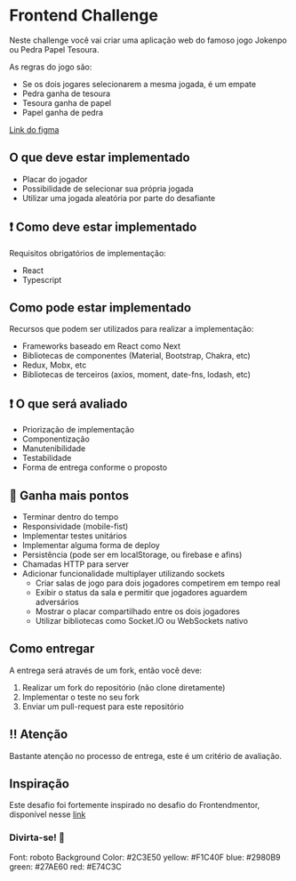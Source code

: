 # Frontend Challenge

Neste challenge você vai criar uma aplicação web do famoso jogo Jokenpo ou Pedra Papel Tesoura.

As regras do jogo são:
- Se os dois jogares selecionarem a mesma jogada, é um empate
- Pedra ganha de tesoura
- Tesoura ganha de papel
- Papel ganha de pedra

[Link do figma](https://www.figma.com/file/cZbM9GaHGZK7XeXWpv3iyE/Frontend-Challenge?node-id=4%3A2)

## O que deve estar implementado

- Placar do jogador
- Possibilidade de selecionar sua própria jogada
- Utilizar uma jogada aleatória por parte do desafiante

## :heavy_exclamation_mark: Como deve estar implementado
Requisitos obrigatórios de implementação:

- React
- Typescript

## Como pode estar implementado
Recursos que podem ser utilizados para realizar a implementação:

- Frameworks baseado em React como Next
- Bibliotecas de componentes (Material, Bootstrap, Chakra, etc)
- Redux, Mobx, etc
- Bibliotecas de terceiros (axios, moment, date-fns, lodash, etc)

## :heavy_exclamation_mark: O que será avaliado
- Priorização de implementação
- Componentização
- Manutenibilidade
- Testabilidade
- Forma de entrega conforme o proposto

## :cherries: Ganha mais pontos 
- Terminar dentro do tempo
- Responsividade (mobile-fist)
- Implementar testes unitários
- Implementar alguma forma de deploy
- Persistência (pode ser em localStorage, ou firebase e afins)
- Chamadas HTTP para server
- Adicionar funcionalidade multiplayer utilizando sockets
    - Criar salas de jogo para dois jogadores competirem em tempo real
    - Exibir o status da sala e permitir que jogadores aguardem adversários
    - Mostrar o placar compartilhado entre os dois jogadores
    - Utilizar bibliotecas como Socket.IO ou WebSockets nativo

## Como entregar
A entrega será através de um fork, então você deve:

1. Realizar um fork do repositório (não clone diretamente)
2. Implementar o teste no seu fork
3. Enviar um pull-request para este repositório

## :bangbang: Atenção
Bastante atenção no processo de entrega, este é um critério de avaliação.

## Inspiração
Este desafio foi fortemente inspirado no desafio do Frontendmentor, disponível nesse [link](https://www.frontendmentor.io/challenges/rock-paper-scissors-game-pTgwgvgH)

### Divirta-se! :rocket:

Font: roboto
Background Color: #2C3E50
yellow: #F1C40F
blue: #2980B9
green: #27AE60
red: #E74C3C